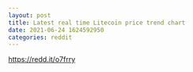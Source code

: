 ```yaml
--- 
layout: post 
title: Latest real time Litecoin price trend chart 
date: 2021-06-24 1624592950 
categories: reddit 
--- 
```

https://redd.it/o7frry